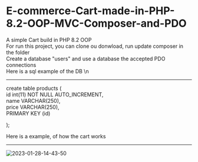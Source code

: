 # E-commerce-Cart-made-in-PHP-8.2-OOP-MVC-Composer-and-PDO

A simple Cart build in PHP 8.2 OOP <br>
For run this project, you can clone ou donwload, run update composer in the folder <br>
Create a database "users" and use a database the accepted PDO connections <br>
Here is a sql example of the DB \n

<hr>

create table products ( <br>
   id int(11) NOT NULL AUTO_INCREMENT, <br>
   name VARCHAR(250), <br>
   price VARCHAR(250), <br>
   PRIMARY KEY (id) <br>

); <br>

Here is a example, of how the cart works <br>

<hr>

![2023-01-28-14-43-50](https://user-images.githubusercontent.com/99232940/215283008-dd85d3fa-eecc-4cda-b1ba-5f5a4508da95.gif)
